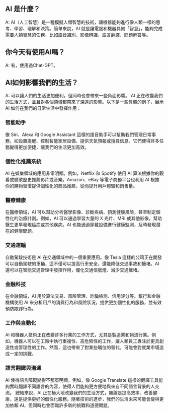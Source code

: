 ## AI 是什麼？
A: AI（人工智慧）是一種模擬人類智慧的技術，讓機器能夠進行像人類一樣的思考、學習、理解和決策。簡單來說，AI 就是讓電腦和機器具備「智慧」，能夠完成需要人類智慧的任務，比如語音識別、影像辨識、語言翻譯、問題解答等。

## 你今天有使用AI嗎？
A: 有，使用過Chat-GPT。

## AI如何影響我們的生活？
A: 可以讓人們的生活更加便利，但同時也會帶來一些負面影響。
AI 正在改變我們的生活方式，並且對各個領域都帶來了深遠的影響。以下是一些具體的例子，展示 AI 如何在我們的日常生活中發揮作用：
### 智能助手
像 Siri、Alexa 和 Google Assistant 這樣的語音助手可以幫助我們管理日常事務，如設置提醒、控制智能家居設備、提供天氣預報或搜尋信息。它們使得許多任務變得更加便捷，讓我們的生活更加高效。
### 個性化推薦系統
AI 在娛樂領域的應用非常明顯。例如，Netflix 和 Spotify 使用 AI 算法根據你的觀看或聽歌歷史推薦影片或音樂。Amazon、eBay 等電子商務平台也利用 AI 根據你的購物習慣提供個性化的商品推薦，從而提升用戶體驗和銷售量。
### 醫療健康
在醫療領域，AI 可以幫助分析醫學影像、診斷疾病、預測健康風險，甚至制定個性化的治療計劃。例如，AI 可以通過學習大量的 X 光片、MRI 或其他影像，幫助醫生更早發現癌症或其他疾病。AI 也能通過穿戴設備進行健康監測，及時發現潛在的健康問題。
### 交通運輸
自動駕駛技術是 AI 在交通領域中的一個重要應用。像 Tesla 這樣的公司正在開發可以自動駕駛的車輛，這不僅可以提高行車安全，還能降低交通事故和擁堵。AI 還可以在智能交通管理中發揮作用，優化交通信號燈、減少交通擁堵。
### 金融科技
在金融領域，AI 用於算法交易、風險管理、詐騙檢測、信用評分等。銀行和金融機構使用 AI 來分析用戶的消費行為和風險狀況，提供更加個性化的服務，並有效預防欺詐行為。
### 工作與自動化
AI 和機器人技術正在改變許多行業的工作方式，尤其是製造業和物流行業。例如，機器人可以在工廠中執行重複性、高危險性的工作，讓人類員工專注於更具創造性或管理性的工作。然而，這也帶來了對某些職位的替代，可能會對就業市場造成一定的挑戰。
### 語言翻譯與溝通
AI 使得語言障礙變得不那麼明顯。例如，像 Google Translate 這樣的翻譯工具能夠實時翻譯不同語言的內容，使得人們能夠更方便地與來自不同語言背景的人交流。
總結來說，AI 正在極大地改變我們的生活方式，無論是提高效率、改善健康，還是提供更好的個性化服務。隨著技術的進步，我們的生活未來可能會變得更加依賴 AI，但同時也會面臨許多新的挑戰和道德問題。
